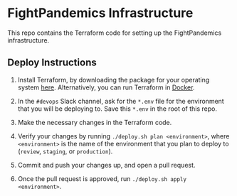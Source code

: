 # FightPandemics Infrastructure

This repo contains the Terraform code for setting up the FightPandemics infrastructure.

## Deploy Instructions

1. Install Terraform, by downloading the package for your operating system [here](https://www.terraform.io/downloads.html). Alternatively, you can run Terraform in [Docker](https://hub.docker.com/r/hashicorp/terraform).

2. In the `#devops` Slack channel, ask for the `*.env` file for the environment that you will be deploying to. Save this `*.env` in the root of this repo.

3. Make the necessary changes in the Terraform code.

4. Verify your changes by running `./deploy.sh plan <environment>`, where `<environment>` is the name of the environment that you plan to deploy to (`review`, `staging`, or `production`).

5. Commit and push your changes up, and open a pull request.

6. Once the pull request is approved, run `./deploy.sh apply <environment>`.
